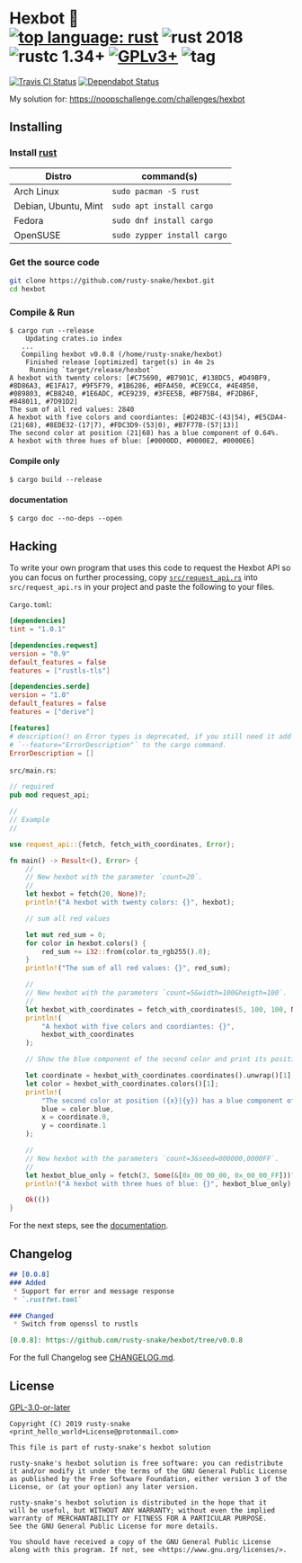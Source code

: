 # Hexbot :construction: <br> [![top language: rust]][rust-lang] ![rust 2018] ![rustc 1.34+] [![GPLv3+]][COPYING] ![tag]

[top language: rust]: https://img.shields.io/github/languages/top/rusty-snake/hexbot.svg?logo=rust
[rust-lang]: https://www.rust-lang.org/
[rustc 1.34+]: https://img.shields.io/badge/rustc-1.34+-blue.svg?logo=rust
[rust 2018]: https://img.shields.io/badge/rust--edition-2018-blue.svg?logo=rust
[GPLv3+]: https://img.shields.io/github/license/rusty-snake/hexbot.svg?color=darkred
[COPYING]: COPYING
[tag]: https://img.shields.io/github/tag/rusty-snake/hexbot.svg

[![Travis CI Status](https://badgen.net/travis/rusty-snake/hexbot/master?icon=travis&label=build)](https://travis-ci.com/rusty-snake/hexbot)
[![Dependabot Status](https://api.dependabot.com/badges/status?host=github&repo=rusty-snake/hexbot)](https://dependabot.com)

My solution for: https://noopschallenge.com/challenges/hexbot

## Installing

### Install [rust](https://www.rust-lang.org/)

| Distro               | command(s)                  |
| -------------------- | --------------------------- |
| Arch Linux           | `sudo pacman -S rust`       |
| Debian, Ubuntu, Mint | `sudo apt install cargo`    |
| Fedora               | `sudo dnf install cargo`    |
| OpenSUSE             | `sudo zypper install cargo` |

### Get the source code

```bash
git clone https://github.com/rusty-snake/hexbot.git
cd hexbot
```

### Compile & Run

```
$ cargo run --release
    Updating crates.io index
   ...
   Compiling hexbot v0.0.8 (/home/rusty-snake/hexbot)
    Finished release [optimized] target(s) in 4m 2s
     Running `target/release/hexbot`
A hexbot with twenty colors: [#C75690, #B7901C, #138DC5, #D49BF9, #8D86A3, #E1FA17, #9F5F79, #1B6286, #BFA450, #CE9CC4, #4E4B50, #089803, #CB8240, #1E6ADC, #CE9239, #3FEE5B, #BF75B4, #F2DB6F, #848011, #7D91D2]
The sum of all red values: 2840
A hexbot with five colors and coordiantes: [#D24B3C-(43|54), #E5CDA4-(21|68), #8EDE32-(17|7), #FDC3D9-(53|0), #B7F77B-(57|13)]
The second color at position (21|68) has a blue component of 0.64%.
A hexbot with three hues of blue: [#0000DD, #0000E2, #0000E6]
```

#### Compile only

```
$ cargo build --release
```

#### documentation

```
$ cargo doc --no-deps --open
```

## Hacking

To write your own program that uses this code to request the Hexbot API so you can focus on further processing,
copy [`src/request_api.rs`](src/request_api.rs) into `src/request_api.rs` in your project and paste the following to your files.

`Cargo.toml`:
```toml
[dependencies]
tint = "1.0.1"

[dependencies.reqwest]
version = "0.9"
default_features = false
features = ["rustls-tls"]

[dependencies.serde]
version = "1.0"
default_features = false
features = ["derive"]

[features]
# description() on Error types is deprecated, if you still need it add
# `--feature="ErrorDescription"` to the cargo command.
ErrorDescription = []
```

`src/main.rs`:
```rust
// required
pub mod request_api;

//
// Example
//

use request_api::{fetch, fetch_with_coordinates, Error};

fn main() -> Result<(), Error> {
    //
    // New hexbot with the parameter `count=20`.
    //
    let hexbot = fetch(20, None)?;
    println!("A hexbot with twenty colors: {}", hexbot);

    // sum all red values

    let mut red_sum = 0;
    for color in hexbot.colors() {
        red_sum += i32::from(color.to_rgb255().0);
    }
    println!("The sum of all red values: {}", red_sum);

    //
    // New hexbot with the parameters `count=5&width=100&heigth=100`.
    //
    let hexbot_with_coordinates = fetch_with_coordinates(5, 100, 100, None)?;
    println!(
        "A hexbot with five colors and coordiantes: {}",
        hexbot_with_coordinates
    );

    // Show the blue component of the second color and print its position.

    let coordinate = hexbot_with_coordinates.coordinates().unwrap()[1];
    let color = hexbot_with_coordinates.colors()[1];
    println!(
        "The second color at position ({x}|{y}) has a blue component of {blue:.2}%.",
        blue = color.blue,
        x = coordinate.0,
        y = coordinate.1
    );

    //
    // New hexbot with the parameters `count=3&seed=000000,0000FF`.
    //
    let hexbot_blue_only = fetch(3, Some(&[0x_00_00_00, 0x_00_00_FF]))?;
    println!("A hexbot with three hues of blue: {}", hexbot_blue_only);

    Ok(())
}
```

For the next steps, see the [documentation](#documentation).

## Changelog

```markdown
## [0.0.8]
### Added
 * Support for error and message response
 * `.rustfmt.toml`

### Changed
 * Switch from openssl to rustls

[0.0.8]: https://github.com/rusty-snake/hexbot/tree/v0.0.8
```

For the full Changelog see [CHANGELOG.md](CHANGELOG.md).

## License

[GPL-3.0-or-later](COPYING)

```
Copyright (C) 2019 rusty-snake <print_hello_world+License@protonmail.com>

This file is part of rusty-snake's hexbot solution

rusty-snake's hexbot solution is free software: you can redistribute
it and/or modify it under the terms of the GNU General Public License
as published by the Free Software Foundation, either version 3 of the
License, or (at your option) any later version.

rusty-snake's hexbot solution is distributed in the hope that it
will be useful, but WITHOUT ANY WARRANTY; without even the implied
warranty of MERCHANTABILITY or FITNESS FOR A PARTICULAR PURPOSE.
See the GNU General Public License for more details.

You should have received a copy of the GNU General Public License
along with this program. If not, see <https://www.gnu.org/licenses/>.
```
